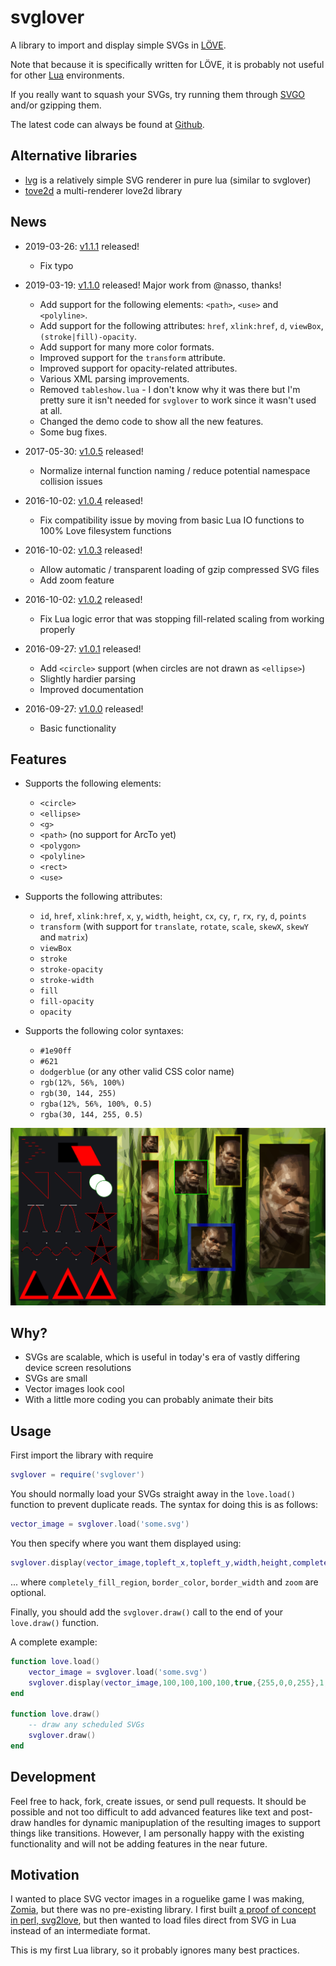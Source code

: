 # svglover

A library to import and display simple SVGs in [LÖVE](http://love2d.org/).

Note that because it is specifically written for LÖVE, it is probably not useful
for other [Lua](http://www.lua.org/) environments.

If you really want to squash your SVGs, try running them through
[SVGO](https://github.com/svg/svgo) and/or gzipping them.

The latest code can always be found at
[Github](https://github.com/globalcitizen/svglover).

## Alternative libraries

* [lvg](https://github.com/Bananicorn/lvg) is a relatively simple SVG renderer in pure lua (similar to svglover)
* [tove2d](https://github.com/poke1024/tove2d) a multi-renderer love2d library

## News

* 2019-03-26:
    [v1.1.1](https://github.com/globalcitizen/svglover/releases/tag/v1.1.1) released! 
  - Fix typo

* 2019-03-19:
    [v1.1.0](https://github.com/globalcitizen/svglover/releases/tag/v1.1.0) released! Major work from @nasso, thanks!
  - Add support for the following elements: `<path>`, `<use>` and `<polyline>`.
  - Add support for the following attributes: `href`, `xlink:href`, `d`, `viewBox`, `(stroke|fill)-opacity`.
  - Add support for many more color formats.
  - Improved support for the `transform` attribute.
  - Improved support for opacity-related attributes.
  - Various XML parsing improvements.
  - Removed `tableshow.lua` - I don't know why it was there but I'm pretty sure it isn't needed for `svglover` to work since it wasn't used at all.
  - Changed the demo code to show all the new features.
  - Some bug fixes.

* 2017-05-30:
    [v1.0.5](https://github.com/globalcitizen/svglover/releases/tag/v1.0.5)
    released!
  - Normalize internal function naming / reduce potential namespace collision
      issues

* 2016-10-02:
    [v1.0.4](https://github.com/globalcitizen/svglover/releases/tag/v1.0.4)
    released!
  - Fix compatibility issue by moving from basic Lua IO functions to 100% Love
      filesystem functions

* 2016-10-02:
    [v1.0.3](https://github.com/globalcitizen/svglover/releases/tag/v1.0.3)
    released!
  - Allow automatic / transparent loading of gzip compressed SVG files
  - Add zoom feature

* 2016-10-02:
    [v1.0.2](https://github.com/globalcitizen/svglover/releases/tag/v1.0.2)
    released!
  - Fix Lua logic error that was stopping fill-related scaling from working
      properly

* 2016-09-27:
    [v1.0.1](https://github.com/globalcitizen/svglover/releases/tag/v1.0.1)
    released!
  - Add `<circle>` support (when circles are not drawn as `<ellipse>`)
  - Slightly hardier parsing
  - Improved documentation

* 2016-09-27:
    [v1.0.0](https://github.com/globalcitizen/svglover/releases/tag/v1.0.0)
    released!
  - Basic functionality

## Features

* Supports the following elements:
  - `<circle>`
  - `<ellipse>`
  - `<g>`
  - `<path>` (no support for ArcTo yet)
  - `<polygon>`
  - `<polyline>`
  - `<rect>`
  - `<use>`

* Supports the following attributes:
  - `id`, `href`, `xlink:href`, `x`, `y`, `width`, `height`, `cx`, `cy`, `r`,
      `rx`, `ry`, `d`, `points`
  - `transform` (with support for `translate`, `rotate`, `scale`, `skewX`,
      `skewY` and `matrix`)
  - `viewBox`
  - `stroke`
  - `stroke-opacity`
  - `stroke-width`
  - `fill`
  - `fill-opacity`
  - `opacity`

* Supports the following color syntaxes:
  - `#1e90ff`
  - `#621`
  - `dodgerblue` (or any other valid CSS color name)
  - `rgb(12%, 56%, 100%)`
  - `rgb(30, 144, 255)`
  - `rgba(12%, 56%, 100%, 0.5)`
  - `rgba(30, 144, 255, 0.5)`

<img src="screenshot.png" alt="Demo screenshot" />

## Why?

* SVGs are scalable, which is useful in today's era of vastly differing device
screen resolutions
* SVGs are small
* Vector images look cool
* With a little more coding you can probably animate their bits

## Usage
First import the library with require

```lua
svglover = require('svglover')
```

You should normally load your SVGs straight away in the `love.load()` function
to prevent duplicate reads. The syntax for doing this is as follows:

```lua
vector_image = svglover.load('some.svg')
```

You then specify where you want them displayed using:

```lua
svglover.display(vector_image,topleft_x,topleft_y,width,height,completely_fill_region,border_color,border_width,zoom)
```

... where `completely_fill_region`, `border_color`, `border_width` and `zoom`
are optional.

Finally, you should add the `svglover.draw()` call to the end of your
`love.draw()` function.

A complete example:

```lua
function love.load()
    vector_image = svglover.load('some.svg')
    svglover.display(vector_image,100,100,100,100,true,{255,0,0,255},1,1)
end

function love.draw()
    -- draw any scheduled SVGs
    svglover.draw()
end
```

## Development

Feel free to hack, fork, create issues, or send pull requests.
It should be possible and not too difficult to add advanced features like text
and post-draw handles for dynamic manipuplation of the resulting images to
support things like transitions. However, I am personally happy with the
existing functionality and will not be adding features in the near future.

## Motivation

I wanted to place SVG vector images in a roguelike game I was making,
[Zomia](https://github.com/globalcitizen/zomia), but there was no pre-existing
library. I first built [a proof of concept in perl,
svg2love](https://github.com/globalcitizen/svg2love), but then wanted to load
files direct from SVG in Lua instead of an intermediate format.

This is my first Lua library, so it probably ignores many best practices.
